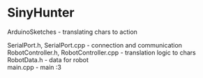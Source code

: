 # SinyHunter
ArduinoSketches - translating chars to action  

SerialPort.h, SerialPort.cpp - connection and communication  
RobotController.h, RobotController.cpp - translation logic to chars  
RobotData.h - data for robot  
main.cpp - main :3  

